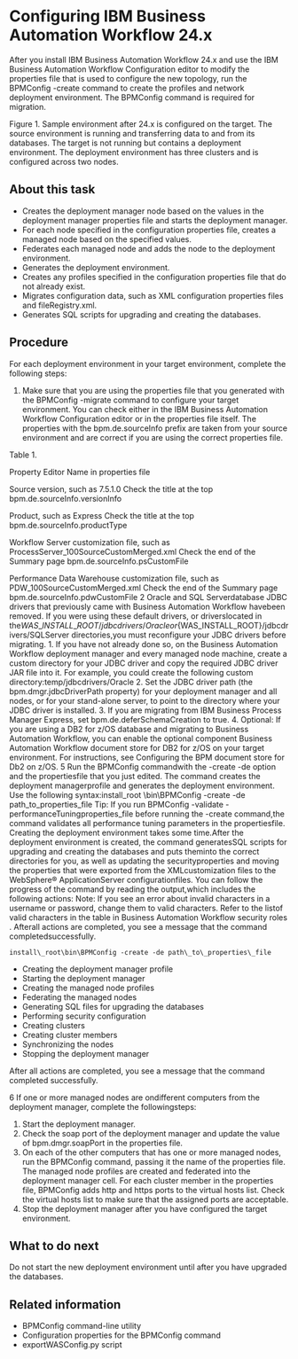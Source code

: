 # Configuring IBM Business Automation Workflow 24.x

After you install IBM Business Automation
Workflow
24.x and use the
IBM Business Automation
Workflow
Configuration editor to modify the properties file that is used to configure the new topology, run
the BPMConfig -create command to create the profiles and network deployment
environment. The BPMConfig command is required for migration.

Figure 1. Sample environment after 24.x is configured on
the target. The source environment is running and transferring data to and from its databases. The
target is not running but contains a deployment environment. The deployment environment has three
clusters and is configured across two nodes.

<!-- image -->

<!-- image -->

## About this task

- Creates the deployment manager node based on the values
in the deployment manager properties file and starts the deployment
manager.
- For each node specified in the configuration properties
file, creates a managed node based on the specified values.
- Federates each managed node and adds the node to the
deployment environment.
- Generates the deployment environment.
- Creates any profiles specified in the configuration
properties file that do not already exist.
- Migrates configuration data, such as XML configuration
properties files and fileRegistry.xml.
- Generates SQL scripts for upgrading and creating the
databases.

## Procedure

For each deployment environment in your
target environment, complete the following steps:

1. Make sure that you are using the properties
file that you generated with the
BPMConfig -migrate command to configure your target
environment. You can check either in the IBM Business Automation
Workflow Configuration
editor or in the properties file itself. The properties with the bpm.de.sourceInfo
prefix are taken from your source environment and are correct if you
are using the correct properties file.

Table 1. 

Property
Editor
Name in properties file

Source version, such as 7.5.1.0
Check the title at the top
bpm.de.sourceInfo.versionInfo

Product, such as Express
Check the title at the top
bpm.de.sourceInfo.productType

Workflow Server customization file, such as
ProcessServer\_100SourceCustomMerged.xml
Check the end of the Summary page
bpm.de.sourceInfo.psCustomFile

Performance Data Warehouse customization file,
such as
PDW\_100SourceCustomMerged.xml
Check the end of the Summary page
bpm.de.sourceInfo.pdwCustomFile
2 Oracle and SQL Serverdatabase JDBC drivers that previously came with Business Automation Workflow havebeen removed. If you were using these default drivers, or driverslocated in the${WAS\_INSTALL\_ROOT}/jdbcdrivers/Oracle or${WAS\_INSTALL\_ROOT}/jdbcdrivers/SQLServer directories,you must reconfigure your JDBC drivers before migrating.
    1. If you have not already done so, on the Business Automation Workflow deployment
manager and every managed node machine, create a custom directory
for your JDBC driver and copy the required JDBC driver JAR file into
it.  For example, you could create the following custom
directory:temp/jdbcdrivers/Oracle
    2. Set the JDBC driver path (the bpm.dmgr.jdbcDriverPath property)
for your deployment manager and all nodes, or for your stand-alone
server, to point to the directory where your JDBC driver is installed.
3. If you are migrating from IBM Business Process Manager
Express,
set bpm.de.deferSchemaCreation to true.
4. Optional: If you are using a DB2
for z/OS database and migrating to Business Automation Workflow, you
can enable the optional component Business Automation Workflow document
store for DB2 for z/OS on your target environment. For
instructions, see Configuring the BPM document store for Db2 on z/OS.
5 Run the BPMConfig commandwith the -create -de option and the propertiesfile that you just edited. The command creates the deployment managerprofile and generates the deployment environment. Use the following syntax:install\_root \bin\BPMConfig -create -de path\_to\_properties\_file Tip: If you run BPMConfig -validate -performanceTuningproperties\_file before running the -create command,the command validates all performance tuning parameters in the propertiesfile. Creating the deployment environment takes some time.After the deployment environment is created, the command generatesSQL scripts for upgrading and creating the databases and puts theminto the correct directories for you, as well as updating the securityproperties and moving the properties that were exported from the XMLcustomization files to the WebSphere® ApplicationServer configurationfiles. You can follow the progress of the command by reading the output,which includes the following actions: Note: If you see an error about invalid characters in a username or password, change them to valid characters. Refer to the listof valid characters in the table in Business Automation Workflow security roles . Afterall actions are completed, you see a message that the command completedsuccessfully.

```
install\_root\bin\BPMConfig -create -de path\_to\_properties\_file
```

- Creating the deployment manager profile
- Starting the deployment manager
- Creating the managed node profiles
- Federating the managed nodes
- Generating SQL files for upgrading the databases
- Performing security configuration
- Creating clusters
- Creating cluster members
- Synchronizing the nodes
- Stopping the deployment manager

After
all actions are completed, you see a message that the command completed
successfully.

6 If one or more managed nodes are ondifferent computers from the deployment manager, complete the followingsteps:

1. Start the deployment manager.
2. Check the soap port of the deployment manager and update
the value of
bpm.dmgr.soapPort in the properties file.
3. On each of the other computers that has one or more
managed nodes, run the
BPMConfig command, passing it the name of the properties
file. The managed node profiles are created and federated
into the deployment manager cell.
For each cluster member in the properties file, BPMConfig adds
http and https ports to the virtual
hosts list. Check the virtual hosts list to make sure that the assigned
ports are acceptable.
4. Stop the deployment manager after you have configured
the target environment.

## What to do next

Do not start the
new deployment environment until after you have upgraded the databases.

## Related information

- BPMConfig command-line utility
- Configuration properties for the BPMConfig command
- exportWASConfig.py script